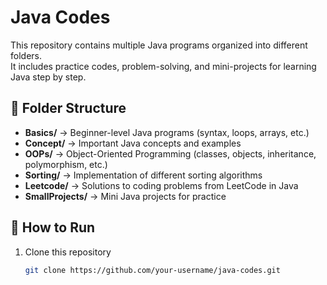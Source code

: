 # Java Codes

This repository contains multiple Java programs organized into different folders.  
It includes practice codes, problem-solving, and mini-projects for learning Java step by step.

## 📂 Folder Structure

- **Basics/** → Beginner-level Java programs (syntax, loops, arrays, etc.)  
- **Concept/** → Important Java concepts and examples  
- **OOPs/** → Object-Oriented Programming (classes, objects, inheritance, polymorphism, etc.)  
- **Sorting/** → Implementation of different sorting algorithms  
- **Leetcode/** → Solutions to coding problems from LeetCode in Java  
- **SmallProjects/** → Mini Java projects for practice  

## 🚀 How to Run

1. Clone this repository  
   ```bash
   git clone https://github.com/your-username/java-codes.git
